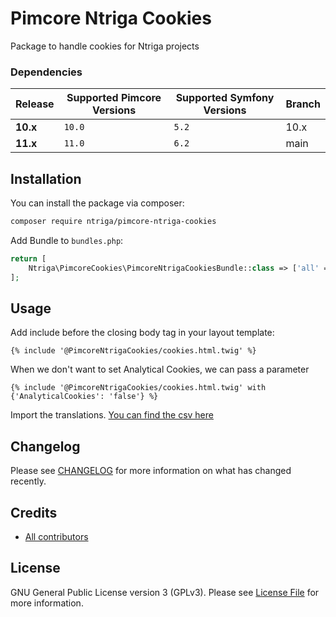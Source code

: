 # Pimcore Ntriga Cookies

Package to handle cookies for Ntriga projects

### Dependencies

| Release  | Supported Pimcore Versions | Supported Symfony Versions | Branch  |
|----------|----------------------------|----------------------------|---------|
| **10.x** | `10.0`                     | `5.2`                      | 10.x    |
| **11.x** | `11.0`                     | `6.2`                      | main    |

## Installation

You can install the package via composer:

```bash
composer require ntriga/pimcore-ntriga-cookies
```

Add Bundle to `bundles.php`:

```php
return [
    Ntriga\PimcoreCookies\PimcoreNtrigaCookiesBundle::class => ['all' => true],
];
```

## Usage

Add include before the closing body tag in your layout template:
    
```twig
{% include '@PimcoreNtrigaCookies/cookies.html.twig' %}
```
When we don't want to set Analytical Cookies, we can pass a parameter
```
{% include '@PimcoreNtrigaCookies/cookies.html.twig' with {'AnalyticalCookies': 'false'} %}
```

Import the translations. [You can find the csv here](data/cookie-translations.csv)

## Changelog
Please see [CHANGELOG](CHANGELOG.md) for more information on what has changed recently.

## Credits
- [All contributors](../../contributors)

## License
GNU General Public License version 3 (GPLv3). Please see [License File](./LICENSE.md) for more information.

